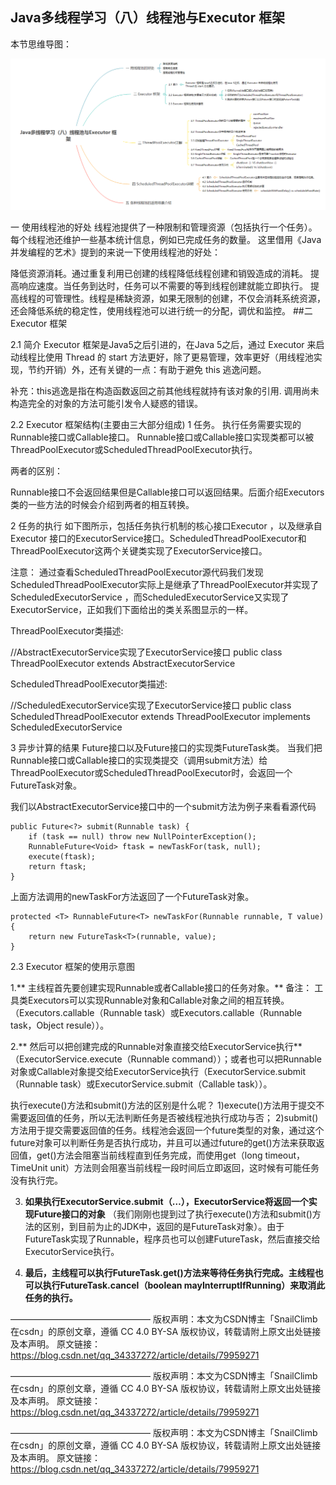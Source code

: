

## Java多线程学习（八）线程池与Executor 框架


本节思维导图：


![](https://github.com/1367379258/BigDataEd/blob/master/java/photo/%E5%A4%9A%E7%BA%BF%E7%A8%8B%E5%85%AB%20%E7%BA%BF%E7%A8%8B%E6%B1%A0%E4%B8%8EExecutor%E6%A1%86%E6%9E%B6.jpg)

一 使用线程池的好处
线程池提供了一种限制和管理资源（包括执行一个任务）。 每个线程池还维护一些基本统计信息，例如已完成任务的数量。
这里借用《Java并发编程的艺术》提到的来说一下使用线程池的好处：

降低资源消耗。通过重复利用已创建的线程降低线程创建和销毁造成的消耗。
提高响应速度。当任务到达时，任务可以不需要的等到线程创建就能立即执行。
提高线程的可管理性。线程是稀缺资源，如果无限制的创建，不仅会消耗系统资源，还会降低系统的稳定性，使用线程池可以进行统一的分配，调优和监控。
##二 Executor 框架

2.1 简介
Executor 框架是Java5之后引进的，在Java 5之后，通过 Executor 来启动线程比使用 Thread 的 start 方法更好，除了更易管理，效率更好（用线程池实现，节约开销）外，还有关键的一点：有助于避免 this 逃逸问题。

补充：this逃逸是指在构造函数返回之前其他线程就持有该对象的引用. 调用尚未构造完全的对象的方法可能引发令人疑惑的错误。

2.2 Executor 框架结构(主要由三大部分组成)
1 任务。
执行任务需要实现的Runnable接口或Callable接口。
Runnable接口或Callable接口实现类都可以被ThreadPoolExecutor或ScheduledThreadPoolExecutor执行。

两者的区别：

Runnable接口不会返回结果但是Callable接口可以返回结果。后面介绍Executors类的一些方法的时候会介绍到两者的相互转换。

2 任务的执行
如下图所示，包括任务执行机制的核心接口Executor ，以及继承自Executor 接口的ExecutorService接口。ScheduledThreadPoolExecutor和ThreadPoolExecutor这两个关键类实现了ExecutorService接口。

注意： 通过查看ScheduledThreadPoolExecutor源代码我们发现ScheduledThreadPoolExecutor实际上是继承了ThreadPoolExecutor并实现了ScheduledExecutorService ，而ScheduledExecutorService又实现了ExecutorService，正如我们下面给出的类关系图显示的一样。

ThreadPoolExecutor类描述:

//AbstractExecutorService实现了ExecutorService接口
	public class ThreadPoolExecutor extends AbstractExecutorService	
	
ScheduledThreadPoolExecutor类描述:

//ScheduledExecutorService实现了ExecutorService接口
	public class ScheduledThreadPoolExecutor
			extends ThreadPoolExecutor
			implements ScheduledExecutorService 





3 异步计算的结果
Future接口以及Future接口的实现类FutureTask类。
当我们把Runnable接口或Callable接口的实现类提交（调用submit方法）给ThreadPoolExecutor或ScheduledThreadPoolExecutor时，会返回一个FutureTask对象。

我们以AbstractExecutorService接口中的一个submit方法为例子来看看源代码

    public Future<?> submit(Runnable task) {
        if (task == null) throw new NullPointerException();
        RunnableFuture<Void> ftask = newTaskFor(task, null);
        execute(ftask);
        return ftask;
    }
	
上面方法调用的newTaskFor方法返回了一个FutureTask对象。

    protected <T> RunnableFuture<T> newTaskFor(Runnable runnable, T value) {
        return new FutureTask<T>(runnable, value);
    }

2.3 Executor 框架的使用示意图




1.** 主线程首先要创建实现Runnable或者Callable接口的任务对象。** 
备注： 工具类Executors可以实现Runnable对象和Callable对象之间的相互转换。（Executors.callable（Runnable task）或Executors.callable（Runnable task，Object resule））。

2.** 然后可以把创建完成的Runnable对象直接交给ExecutorService执行** （ExecutorService.execute（Runnable command））；或者也可以把Runnable对象或Callable对象提交给ExecutorService执行（ExecutorService.submit（Runnable task）或ExecutorService.submit（Callable task））。

执行execute()方法和submit()方法的区别是什么呢？
1)execute()方法用于提交不需要返回值的任务，所以无法判断任务是否被线程池执行成功与否；
2)submit()方法用于提交需要返回值的任务。线程池会返回一个future类型的对象，通过这个future对象可以判断任务是否执行成功，并且可以通过future的get()方法来获取返回值，get()方法会阻塞当前线程直到任务完成，而使用get（long timeout，TimeUnit unit）方法则会阻塞当前线程一段时间后立即返回，这时候有可能任务没有执行完。

3. **如果执行ExecutorService.submit（…），ExecutorService将返回一个实现Future接口的对象** （我们刚刚也提到过了执行execute()方法和submit()方法的区别，到目前为止的JDK中，返回的是FutureTask对象）。由于FutureTask实现了Runnable，程序员也可以创建FutureTask，然后直接交给ExecutorService执行。

4. **最后，主线程可以执行FutureTask.get()方法来等待任务执行完成。主线程也可以执行FutureTask.cancel（boolean mayInterruptIfRunning）来取消此任务的执行。** 





————————————————
版权声明：本文为CSDN博主「SnailClimb在csdn」的原创文章，遵循 CC 4.0 BY-SA 版权协议，转载请附上原文出处链接及本声明。
原文链接：https://blog.csdn.net/qq_34337272/article/details/79959271


————————————————
版权声明：本文为CSDN博主「SnailClimb在csdn」的原创文章，遵循 CC 4.0 BY-SA 版权协议，转载请附上原文出处链接及本声明。
原文链接：https://blog.csdn.net/qq_34337272/article/details/79959271



			
			

			
			
————————————————
版权声明：本文为CSDN博主「SnailClimb在csdn」的原创文章，遵循 CC 4.0 BY-SA 版权协议，转载请附上原文出处链接及本声明。
原文链接：https://blog.csdn.net/qq_34337272/article/details/79959271














